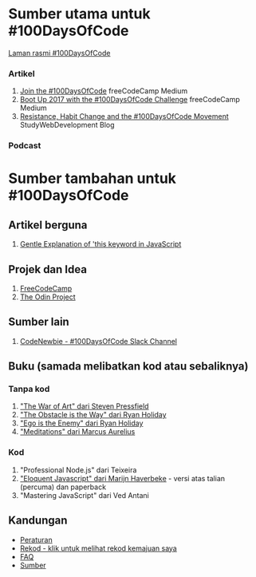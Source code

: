 # Sumber utama untuk #100DaysOfCode

[Laman rasmi #100DaysOfCode](http://100daysofcode.com/)

### Artikel
1. [Join the #100DaysOfCode](https://medium.freecodecamp.com/join-the-100daysofcode-556ddb4579e4) freeCodeCamp Medium
2. [Boot Up 2017 with the #100DaysOfCode Challenge](https://medium.freecodecamp.com/start-2017-with-the-100daysofcode-improved-and-updated-18ce604b237b) freeCodeCamp Medium 
3. [Resistance, Habit Change and the #100DaysOfCode Movement](https://studywebdevelopment.com/100-days-of-code.html) StudyWebDevelopment Blog

### Podcast

# Sumber tambahan untuk #100DaysOfCode

## Artikel berguna
1. [Gentle Explanation of 'this keyword in JavaScript](http://rainsoft.io/gentle-explanation-of-this-in-javascript/)

## Projek dan Idea
1. [FreeCodeCamp](https://www.freecodecamp.com)
2. [The Odin Project](http://www.theodinproject.com/)

## Sumber lain
1. [CodeNewbie - #100DaysOfCode Slack Channel](https://codenewbie.typeform.com/to/uwsWlZ)

## Buku (samada melibatkan kod atau sebaliknya)

### Tanpa kod
1. ["The War of Art" dari Steven Pressfield](http://www.goodreads.com/book/show/1319.The_War_of_Art)
2. ["The Obstacle is the Way" dari Ryan Holiday](http://www.goodreads.com/book/show/18668059-the-obstacle-is-the-way?ac=1&from_search=true)
3. ["Ego is the Enemy" dari Ryan Holiday](http://www.goodreads.com/book/show/27036528-ego-is-the-enemy?from_search=true&search_version=service)
4. ["Meditations" dari Marcus Aurelius](https://www.goodreads.com/book/show/662925.Meditations)

### Kod
1. "Professional Node.js" dari Teixeira
2. ["Eloquent Javascript" dari Marijn Haverbeke](http://eloquentjavascript.net/) - versi atas talian (percuma) dan paperback
3. "Mastering JavaScript" dari Ved Antani

## Kandungan
* [Peraturan](rules.md)
* [Rekod - klik untuk melihat rekod kemajuan saya](log.md)
* [FAQ](FAQ.md)
* [Sumber](resources.md)
